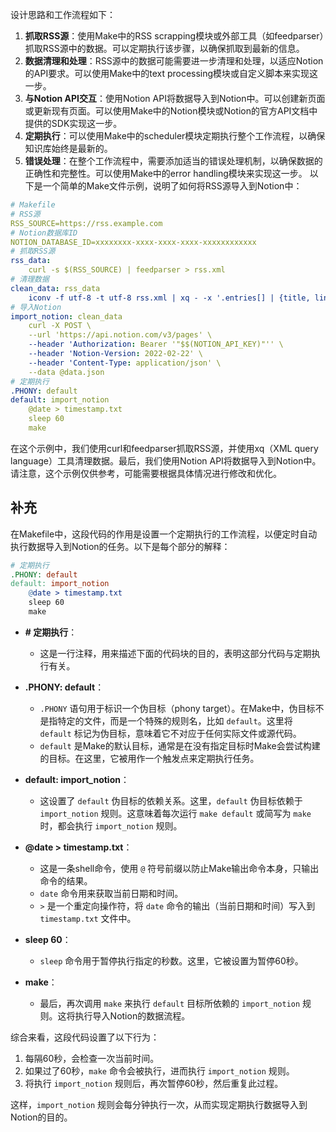 设计思路和工作流程如下：
1. **抓取RSS源**：使用Make中的RSS scrapping模块或外部工具（如feedparser）抓取RSS源中的数据。可以定期执行该步骤，以确保抓取到最新的信息。
2. **数据清理和处理**：RSS源中的数据可能需要进一步清理和处理，以适应Notion的API要求。可以使用Make中的text processing模块或自定义脚本来实现这一步。
3. **与Notion API交互**：使用Notion API将数据导入到Notion中。可以创建新页面或更新现有页面。可以使用Make中的Notion模块或Notion的官方API文档中提供的SDK实现这一步。
4. **定期执行**：可以使用Make中的scheduler模块定期执行整个工作流程，以确保知识库始终是最新的。
5. **错误处理**：在整个工作流程中，需要添加适当的错误处理机制，以确保数据的正确性和完整性。可以使用Make中的error handling模块来实现这一步。
以下是一个简单的Make文件示例，说明了如何将RSS源导入到Notion中：

```yaml
# Makefile
# RSS源
RSS_SOURCE=https://rss.example.com
# Notion数据库ID
NOTION_DATABASE_ID=xxxxxxxx-xxxx-xxxx-xxxx-xxxxxxxxxxxx
# 抓取RSS源
rss_data:
	curl -s $(RSS_SOURCE) | feedparser > rss.xml
# 清理数据
clean_data: rss_data
	iconv -f utf-8 -t utf-8 rss.xml | xq - -x '.entries[] | {title, link, content: .summary}' > data.json
# 导入Notion
import_notion: clean_data
	curl -X POST \
	--url 'https://api.notion.com/v3/pages' \
	--header 'Authorization: Bearer '"$$(NOTION_API_KEY)"'' \
	--header 'Notion-Version: 2022-02-22' \
	--header 'Content-Type: application/json' \
	--data @data.json
# 定期执行
.PHONY: default
default: import_notion
	@date > timestamp.txt
	sleep 60
	make
```
在这个示例中，我们使用curl和feedparser抓取RSS源，并使用xq（XML query language）工具清理数据。最后，我们使用Notion API将数据导入到Notion中。
请注意，这个示例仅供参考，可能需要根据具体情况进行修改和优化。

## 补充
在Makefile中，这段代码的作用是设置一个定期执行的工作流程，以便定时自动执行数据导入到Notion的任务。以下是每个部分的解释：

```makefile
# 定期执行
.PHONY: default
default: import_notion
	@date > timestamp.txt
	sleep 60
	make
```

- **# 定期执行**：
  - 这是一行注释，用来描述下面的代码块的目的，表明这部分代码与定期执行有关。

- **.PHONY: default**：
  - `.PHONY` 语句用于标识一个伪目标（phony target）。在Make中，伪目标不是指特定的文件，而是一个特殊的规则名，比如 `default`。这里将 `default` 标记为伪目标，意味着它不对应于任何实际文件或源代码。
  - `default` 是Make的默认目标，通常是在没有指定目标时Make会尝试构建的目标。在这里，它被用作一个触发点来定期执行任务。

- **default: import_notion**：
  - 这设置了 `default` 伪目标的依赖关系。这里，`default` 伪目标依赖于 `import_notion` 规则。这意味着每次运行 `make default` 或简写为 `make` 时，都会执行 `import_notion` 规则。

- **@date > timestamp.txt**：
  - 这是一条shell命令，使用 `@` 符号前缀以防止Make输出命令本身，只输出命令的结果。
  - `date` 命令用来获取当前日期和时间。
  - `>` 是一个重定向操作符，将 `date` 命令的输出（当前日期和时间）写入到 `timestamp.txt` 文件中。

- **sleep 60**：
  - `sleep` 命令用于暂停执行指定的秒数。这里，它被设置为暂停60秒。

- **make**：
  - 最后，再次调用 `make` 来执行 `default` 目标所依赖的 `import_notion` 规则。这将执行导入Notion的数据流程。

综合来看，这段代码设置了以下行为：

1. 每隔60秒，会检查一次当前时间。
2. 如果过了60秒，`make` 命令会被执行，进而执行 `import_notion` 规则。
3. 将执行 `import_notion` 规则后，再次暂停60秒，然后重复此过程。

这样，`import_notion` 规则会每分钟执行一次，从而实现定期执行数据导入到Notion的目的。